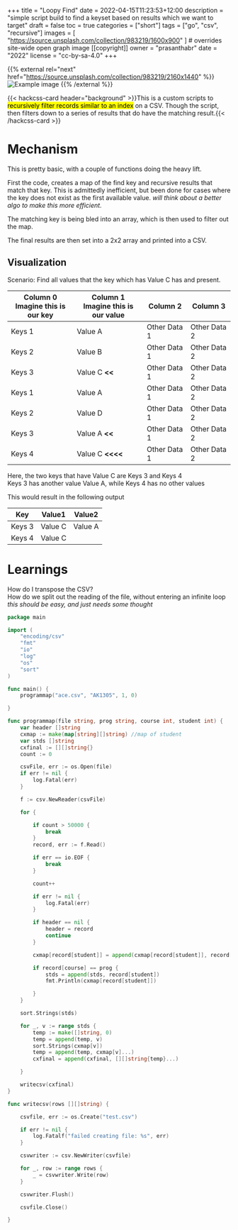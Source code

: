 +++
title = "Loopy Find"
date = 2022-04-15T11:23:53+12:00
description = "simple script build to find a keyset based on results which we want to target"
draft = false
toc = true
categories = ["short"]
tags = ["go", "csv", "recursive"]
images = [
"https://source.unsplash.com/collection/983219/1600x900"
] # overrides site-wide open graph image
[[copyright]]
owner = "prasanthabr"
date = "2022"
license = "cc-by-sa-4.0"
+++

{{% external rel="next" href="https://source.unsplash.com/collection/983219/2160x1440" %}}
![Example image](https://source.unsplash.com/collection/983219/1080x720 "View Random Image Enlarged")
{{% /external %}}

{{< hackcss-card header="background" >}}This is a custom scripts to <mark>recursively filter records similar to an index</mark> on a CSV.
Though the script, then filters down to a series of results that do have the matching result.{{< /hackcss-card >}}

# Mechanism

This is pretty basic, with a couple of functions doing the heavy lift.

First the code, creates a map of the find key and recursive results that match that key. This is admittedly inefficient, but been done for cases where the key does not exist as the first available value. _will think about a better algo to make this more efficient._

The matching key is being bled into an array, which is then used to filter out the map.

The final results are then set into a 2x2 array and printed into a CSV.

## Visualization

Scenario: Find all values that the key which has Value C has and present.

| Column 0 <br> Imagine this is our key | Column 1 <br> Imagine this is our value | Column 2     | Column 3     |
| ------------------------------------- | --------------------------------------- | ------------ | ------------ |
| Keys 1                                | Value A                                 | Other Data 1 | Other Data 2 |
| Keys 2                                | Value B                                 | Other Data 1 | Other Data 2 |
| Keys 3                                | Value C **<<**                          | Other Data 1 | Other Data 2 |
| Keys 1                                | Value A                                 | Other Data 1 | Other Data 2 |
| Keys 2                                | Value D                                 | Other Data 1 | Other Data 2 |
| Keys 3                                | Value A **<<**                          | Other Data 1 | Other Data 2 |
| Keys 4                                | Value C **<<<<**                        | Other Data 1 | Other Data 2 |

Here, the two keys that have Value C are Keys 3 and Keys 4  
Keys 3 has another value Value A, while Keys 4 has no other values

This would result in the following output

| Key    | Value1  | Value2  |
| ------ | ------- | ------- |
| Keys 3 | Value C | Value A |
| Keys 4 | Value C |         |

# Learnings

How do I transpose the CSV?  
How do we split out the reading of the file, without entering an infinite loop _this should be easy, and just needs some thought_

```go
package main

import (
	"encoding/csv"
	"fmt"
	"io"
	"log"
	"os"
	"sort"
)

func main() {
	programmap("ace.csv", "AK1305", 1, 0)

}

func programmap(file string, prog string, course int, student int) {
	var header []string
	cxmap := make(map[string][]string) //map of student
	var stds []string
	cxfinal := [][]string{}
	count := 0

	csvFile, err := os.Open(file)
	if err != nil {
		log.Fatal(err)
	}

	f := csv.NewReader(csvFile)

	for {

		if count > 50000 {
			break
		}
		record, err := f.Read()

		if err == io.EOF {
			break
		}

		count++

		if err != nil {
			log.Fatal(err)
		}

		if header == nil {
			header = record
			continue
		}

		cxmap[record[student]] = append(cxmap[record[student]], record[course])

		if record[course] == prog {
			stds = append(stds, record[student])
			fmt.Println(cxmap[record[student]])

		}
	}

	sort.Strings(stds)

	for _, v := range stds {
		temp := make([]string, 0)
		temp = append(temp, v)
		sort.Strings(cxmap[v])
		temp = append(temp, cxmap[v]...)
		cxfinal = append(cxfinal, [][]string{temp}...)

	}

	writecsv(cxfinal)
}

func writecsv(rows [][]string) {

	csvfile, err := os.Create("test.csv")

	if err != nil {
		log.Fatalf("failed creating file: %s", err)
	}

	csvwriter := csv.NewWriter(csvfile)

	for _, row := range rows {
		_ = csvwriter.Write(row)
	}

	csvwriter.Flush()

	csvfile.Close()

}



```
